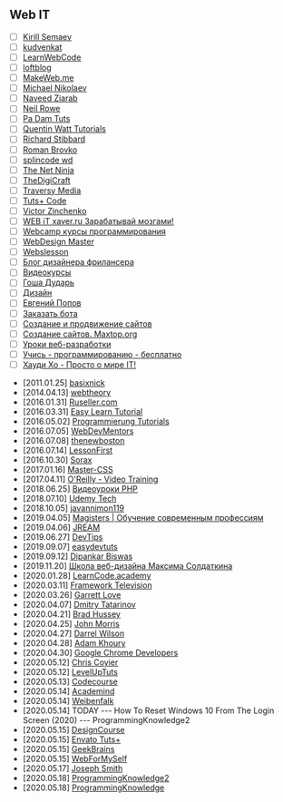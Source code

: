 ## Web IT

- [ ] [Kirill Semaev](https://www.youtube.com/channel/UCemtVTjKhD_GcEOQ_rNOrRw)
- [ ] [kudvenkat](https://www.youtube.com/channel/UCCTVrRB5KpIiK6V2GGVsR1Q)
- [ ] [LearnWebCode](https://www.youtube.com/channel/UCHRp19HU7Y2LwfI0Ai6WAGQ)
- [ ] [loftblog](https://www.youtube.com/channel/UCIIt69f5D44s2cdb9vXQNzA)
- [ ] [MakeWeb.me](https://www.youtube.com/channel/UCt36CWL85NGtOgUMZ2X6x5g)
- [ ] [Michael Nikolaev](https://www.youtube.com/channel/UCVkuc9H3X8F0lAg5paPcwLg)
- [ ] [Naveed Ziarab](https://www.youtube.com/channel/UCIzPhZKIYoXBYxuN3t4TU2g)
- [ ] [Neil Rowe](https://www.youtube.com/channel/UCwHrYi0GL6dmYaRB0StEbEA)
- [ ] [Pa Dam Tuts](https://www.youtube.com/channel/UCzKW1gIGnerPbsZD-C2QNpA)
- [ ] [Quentin Watt Tutorials](https://www.youtube.com/channel/UCtGGGu_hp8ToQ9BR6Vni19w)
- [ ] [Richard Stibbard](https://www.youtube.com/channel/UCBJnEkFKpFb2742_7cFmVzg)
- [ ] [Roman Brovko](https://www.youtube.com/channel/UCiwYG9Bnxfaipnp5ckCSlQw)
- [ ] [splincode wd](https://www.youtube.com/channel/UC8xfERWMN3YMcQrM260ABtw)
- [ ] [The Net Ninja](https://www.youtube.com/channel/UCW5YeuERMmlnqo4oq8vwUpg)
- [ ] [TheDigiCraft](https://www.youtube.com/channel/UCw0ZIfZiV-BORQvok_cxNPw)
- [ ] [Traversy Media](https://www.youtube.com/channel/UC29ju8bIPH5as8OGnQzwJyA)
- [ ] [Tuts+ Code](https://www.youtube.com/channel/UCd-EhXGbXSozuzsAAdPIn3A)
- [ ] [Victor Zinchenko](https://www.youtube.com/channel/UCQTlLk8CI8GDUPsz21uwjOQ)
- [ ] [WEB iT xaver.ru Зарабатывай мозгами!](https://www.youtube.com/channel/UC4vsJ5PMS3qNN61ORVL05og)
- [ ] [Webcamp курсы программирования](https://www.youtube.com/channel/UCc2xLoUejv78It0Tq61duaA)
- [ ] [WebDesign Master](https://www.youtube.com/channel/UC7enHM_oJRYJOnyJrcRzwbg)
- [ ] [Webslesson](https://www.youtube.com/channel/UC8Nbgc4vUi27HgBv2ffEiHw)
- [ ] [Блог дизайнера фрилансера](https://www.youtube.com/channel/UCiF0YY5d84iFZrLrDsP7xRQ)
- [ ] [Видеокурсы](https://www.youtube.com/channel/UCpRlxyP9_s0QJ8TdOMj3aRA)
- [ ] [Гоша Дударь](https://www.youtube.com/channel/UCvuY904el7JvBlPbdqbfguw)
- [ ] [Дизайн](https://www.youtube.com/channel/UCswtUaxvXXZe3KkwMtgrj9g)
- [ ] [Евгений Попов](https://www.youtube.com/channel/UCA1KuDtQapiKD50wk_mVM-Q)
- [ ] [Заказать бота](https://www.youtube.com/channel/UC7adbVu6XjmCnGyUml-O-xw)
- [ ] [Создание и продвижение сайтов](https://www.youtube.com/channel/UCWWfIyhjfJHdH1Kvx5p9gyg)
- [ ] [Создание сайтов. Maxtop.org](https://www.youtube.com/channel/UCk4Gb1imUGYK5r6U3Xir4Rw)
- [ ] [Уроки веб-разработки](https://www.youtube.com/channel/UCHHw70vvbfyM6xJQoV8U-Pw)
- [ ] [Учись - программированию - бесплатно](https://www.youtube.com/channel/UCYcOu-hGM8gqcXFU1jnFJtg)
- [ ] [Хауди Хо - Просто о мире IT!](https://www.youtube.com/channel/UC7f5bVxWsm3jlZIPDzOMcAg)
- [2011.01.25] [basixnick](https://www.youtube.com/channel/UC6hMTO-QhmYQvpNTkhha2dA)
- [2014.04.13] [webtheory](https://www.youtube.com/channel/UCD15yBvmQElLP7EFL8vW6Yw)
- [2016.01.31] [Ruseller.com](https://www.youtube.com/channel/UCqp_CZbW5drSGH5AFflSfuA)
- [2016.03.31] [Easy Learn Tutorial](https://www.youtube.com/channel/UCOmFcwNbdxxRXR6Xza0m4Ew)
- [2016.05.02] [Programmierung Tutorials](https://www.youtube.com/channel/UCbW1_N8jyA4-OTO428LTyjw)
- [2016.07.05] [WebDevMentors](https://www.youtube.com/channel/UCMqC6THcgjvDMbdxa7TaZ7w)
- [2016.07.08] [thenewboston](https://www.youtube.com/channel/UCJbPGzawDH1njbqV-D5HqKw)
- [2016.07.14] [LessonFirst](https://www.youtube.com/channel/UCLAkvv3lfwveX2aqo2oO9GQ)
- [2016.10.30] [Sorax](https://www.youtube.com/channel/UCdnFX7mzgup9moXG2fULOog)
- [2017.01.16] [Master-CSS](https://www.youtube.com/channel/UC0Fl0gKuawQQs8jf35T_kfg)
- [2017.04.11] [O'Reilly - Video Training](https://www.youtube.com/channel/UCFvbB4_qLYRrOQNuFudz-Mg)
- [2018.06.25] [Видеоуроки PHP](https://www.youtube.com/channel/UCpEWlcj5rkU1H9vkIf9Lb5g)
- [2018.07.10] [Udemy Tech](https://www.youtube.com/channel/UCU6e4MJtvlcX5DBLP1cq8hQ)
- [2018.10.05] [javannimon119](https://www.youtube.com/channel/UCe-2zBJGYQ2M9HaWb0IAoJg)
- [2019.04.05] [Magisters | Обучение современным профессиям](https://www.youtube.com/channel/UCUzksGhlJU0rNF5KneUZkSA)
- [2019.04.06] [JREAM](https://www.youtube.com/channel/UCFfuK45zBZxhq0m1bxYP-Zw)
- [2019.06.27] [DevTips](https://www.youtube.com/channel/UCyIe-61Y8C4_o-zZCtO4ETQ)
- [2019.09.07] [easydevtuts](https://www.youtube.com/channel/UCI-vEugj8uNGB_ZFuutlMYw)
- [2019.09.12] [Dipankar Biswas](https://www.youtube.com/channel/UCVmP2ZiGYCJT1cuFSiF8dNQ)
- [2019.11.20] [Школа веб-дизайна Максима Солдаткина](https://www.youtube.com/channel/UCD2oiYqLVHUocIDh9iiDFIg)
- [2020.01.28] [LearnCode.academy](https://www.youtube.com/channel/UCVTlvUkGslCV_h-nSAId8Sw)
- [2020.03.11] [Framework Television](https://www.youtube.com/channel/UCkg_xpBf5gMSnBZx8uRG-yg)
- [2020.03.26] [Garrett Love](https://www.youtube.com/channel/UCxSITxL2JbF229OGCqieVZw)
- [2020.04.07] [Dmitry Tatarinov](https://www.youtube.com/channel/UCqGmFw8wurbav1q8tf3Zi8A)
- [2020.04.21] [Brad Hussey](https://www.youtube.com/channel/UCVguiojKA6iobcySMJ5boNA)
- [2020.04.25] [John Morris](https://www.youtube.com/channel/UCFh7FvnJ_0sVP4V0rZe6AaA)
- [2020.04.27] [Darrel Wilson](https://www.youtube.com/channel/UC5alq-VmYnfQZt7YaNgdcGw)
- [2020.04.28] [Adam Khoury](https://www.youtube.com/channel/UCpzRDg0orQBZFBPzeXm1yNg)
- [2020.04.30] [Google Chrome Developers](https://www.youtube.com/channel/UCnUYZLuoy1rq1aVMwx4aTzw)
- [2020.05.12] [Chris Coyier](https://www.youtube.com/channel/UCADyUOnhyEoQqrw_RrsGleA)
- [2020.05.12] [LevelUpTuts](https://www.youtube.com/channel/UCyU5wkjgQYGRB0hIHMwm2Sg)
- [2020.05.13] [Codecourse](https://www.youtube.com/channel/UCpOIUW62tnJTtpWFABxWZ8g)
- [2020.05.14] [Academind](https://www.youtube.com/channel/UCSJbGtTlrDami-tDGPUV9-w)
- [2020.05.14] [Weibenfalk](https://www.youtube.com/channel/UCnnnWy4UTYN258FfVGeXBbg)
- [2020.05.14] TODAY --- How To Reset Windows 10 From The Login Screen (2020) --- ProgrammingKnowledge2
- [2020.05.15] [DesignCourse](https://www.youtube.com/channel/UCVyRiMvfUNMA1UPlDPzG5Ow)
- [2020.05.15] [Envato Tuts+](https://www.youtube.com/channel/UC8lxnUR_CzruT2KA6cb7p0Q)
- [2020.05.15] [GeekBrains](https://www.youtube.com/channel/UCN6geF_MsLDEp5ISxXKgAFQ)
- [2020.05.15] [WebForMySelf](https://www.youtube.com/channel/UCGuhp4lpQvK94ZC5kuOZbjA)
- [2020.05.17] [Joseph Smith](https://www.youtube.com/channel/UCWxB7V9weF702avKxXESdvw)
- [2020.05.18] [ProgrammingKnowledge2](https://www.youtube.com/channel/UC8aFE06Cti9OnQcKpl6rDvQ)
- [2020.05.18] [ProgrammingKnowledge](https://www.youtube.com/channel/UCs6nmQViDpUw0nuIx9c_WvA)
